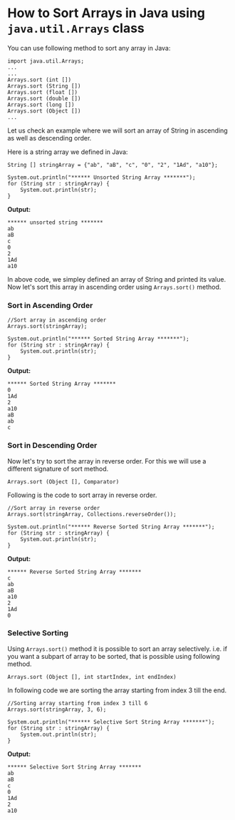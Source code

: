 # How to Sort Arrays in Java using `java.util.Arrays` class

You can use following method to sort any array in Java:

```
import java.util.Arrays;
...
...
Arrays.sort (int [])
Arrays.sort (String [])
Arrays.sort (float [])
Arrays.sort (double [])
Arrays.sort (long [])
Arrays.sort (Object [])
...
```

Let us check an example where we will sort an array of String in ascending as well as descending order.

Here is a string array we defined in Java:

```
String [] stringArray = {"ab", "aB", "c", "0", "2", "1Ad", "a10"};
		
System.out.println("****** Unsorted String Array *******");
for (String str : stringArray) {
	System.out.println(str);
}
```

**Output:**

```
****** unsorted string *******
ab
aB
c
0
2
1Ad
a10
```

In above code, we simpley defined an array of String and printed its value. Now let's sort this array in ascending order using `Arrays.sort()` method.

### Sort in Ascending Order

```
//Sort array in ascending order
Arrays.sort(stringArray);

System.out.println("****** Sorted String Array *******");
for (String str : stringArray) {
	System.out.println(str);
}
```

**Output:**

```
****** Sorted String Array *******
0
1Ad
2
a10
aB
ab
c
```

### Sort in Descending Order

Now let's try to sort the array in reverse order. For this we will use a different signature of sort method.

```
Arrays.sort (Object [], Comparator)
```

Following is the code to sort array in reverse order.

```
//Sort array in reverse order
Arrays.sort(stringArray, Collections.reverseOrder());

System.out.println("****** Reverse Sorted String Array *******");
for (String str : stringArray) {
	System.out.println(str);
}
```

**Output:**

```
****** Reverse Sorted String Array *******
c
ab
aB
a10
2
1Ad
0
```

### Selective Sorting

Using `Arrays.sort()` method it is possible to sort an array selectively. i.e. if you want a subpart of array to be sorted, that is possible using following method.

```
Arrays.sort (Object [], int startIndex, int endIndex)
```

In following code we are sorting the array starting from index 3 till the end.

```
//Sorting array starting from index 3 till 6
Arrays.sort(stringArray, 3, 6);

System.out.println("****** Selective Sort String Array *******");
for (String str : stringArray) {
	System.out.println(str);
}
```

**Output:**

```
****** Selective Sort String Array *******
ab
aB
c
0
1Ad
2
a10
```